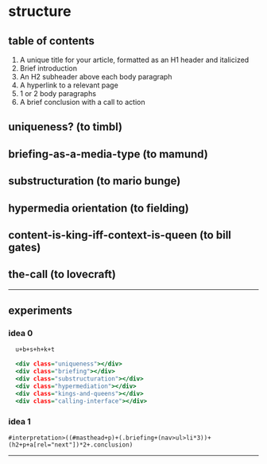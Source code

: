 # structure

## table of contents

1. A unique title for your article, formatted as an H1 header and italicized
2. Brief introduction
3. An H2 subheader above each body paragraph
4. A hyperlink to a relevant page
5. 1 or 2 body paragraphs
6. A brief conclusion with a call to action 

## uniqueness? (to timbl)
## briefing-as-a-media-type (to mamund)
## substructuration (to mario bunge)
## hypermedia orientation (to fielding)
## content-is-king-iff-context-is-queen (to bill gates)
## the-call (to lovecraft)

---

## experiments

### idea 0

```tests.emmet.html
  u+b+s+h+k+t

  <div class="uniqueness"></div>
  <div class="briefing"></div>
  <div class="substructuration"></div>
  <div class="hypermediation"></div>
  <div class="kings-and-queens"></div>
  <div class="calling-interface"></div>
```

### idea 1

```
#interpretation>((#masthead+p)+(.briefing+(nav>ul>li*3))+(h2+p+a[rel="next"])*2+.conclusion)
```

---
